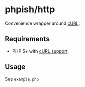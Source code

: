 # phpish/http

Convenience wrapper around [cURL](http://php.net/manual/en/book.curl.php).


## Requirements

* PHP 5+ with [cURL support](http://php.net/manual/en/book.curl.php).


## Usage

See `example.php`